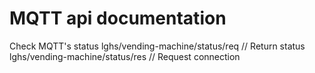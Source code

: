 # MQTT api documentation

Check MQTT's status
        lghs/vending-machine/status/req // Return status
        lghs/vending-machine/status/res // Request connection

        